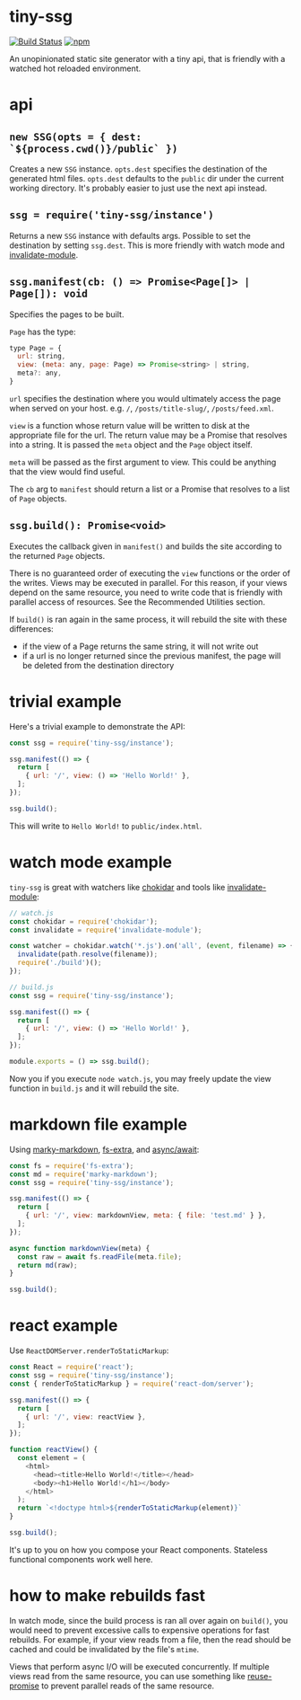 # tiny-ssg

[![Build Status](https://travis-ci.org/kentor/tiny-ssg.svg)](https://travis-ci.org/kentor/tiny-ssg) [![npm](https://img.shields.io/npm/v/tiny-ssg.svg)](https://www.npmjs.com/package/tiny-ssg)

An unopinionated static site generator with a tiny api, that is friendly with a
watched hot reloaded environment.

# api

## ``new SSG(opts = { dest: `${process.cwd()}/public` })``

Creates a new `SSG` instance. `opts.dest` specifies the destination of the
generated html files. `opts.dest` defaults to the `public` dir under the current
working directory. It's probably easier to just use the next api instead.

## `ssg = require('tiny-ssg/instance')`

Returns a new `SSG` instance with defaults args. Possible to set the destination
by setting `ssg.dest`. This is more friendly with watch mode and
[invalidate-module][i].

## `ssg.manifest(cb: () => Promise<Page[]> | Page[]): void`

Specifies the pages to be built.

`Page` has the type:

```js
type Page = {
  url: string,
  view: (meta: any, page: Page) => Promise<string> | string,
  meta?: any,
}
```

`url` specifies the destination where you would ultimately access the page when
served on your host. e.g. `/`, `/posts/title-slug/`, `/posts/feed.xml`.

`view` is a function whose return value will be written to disk at the
appropriate file for the url. The return value may be a Promise that resolves
into a string. It is passed the `meta` object and the `Page` object itself.

`meta` will be passed as the first argument to view. This could be anything that
the view would find useful.

The `cb` arg to `manifest` should return a list or a Promise that resolves to a
list of `Page` objects.

## `ssg.build(): Promise<void>`

Executes the callback given in `manifest()` and builds the site according to the
returned `Page` objects.

There is no guaranteed order of executing the `view` functions or the
order of the writes. Views may be executed in parallel. For this reason, if your
views depend on the same resource, you need to write code that is friendly with
parallel access of resources. See the Recommended Utilities section.

If `build()` is ran again in the same process, it will rebuild the site with
these differences:

- if the view of a Page returns the same string, it will not write out
- if a url is no longer returned since the previous manifest, the page will be
  deleted from the destination directory

# trivial example

Here's a trivial example to demonstrate the API:

```js
const ssg = require('tiny-ssg/instance');

ssg.manifest(() => {
  return [
    { url: '/', view: () => 'Hello World!' },
  ];
});

ssg.build();
```

This will write to `Hello World!` to `public/index.html`.

# watch mode example

`tiny-ssg` is great with watchers like [chokidar][c] and tools like
[invalidate-module][i]:

```js
// watch.js
const chokidar = require('chokidar');
const invalidate = require('invalidate-module');

const watcher = chokidar.watch('*.js').on('all', (event, filename) => {
  invalidate(path.resolve(filename));
  require('./build')();
});
```

```js
// build.js
const ssg = require('tiny-ssg/instance');

ssg.manifest(() => {
  return [
    { url: '/', view: () => 'Hello World!' },
  ];
});

module.exports = () => ssg.build();
```

Now you if you execute `node watch.js`, you may freely update the view function
in `build.js` and it will rebuild the site.

# markdown file example

Using [marky-markdown][m], [fs-extra][f], and [async/await][a]:

```js
const fs = require('fs-extra');
const md = require('marky-markdown');
const ssg = require('tiny-ssg/instance');

ssg.manifest(() => {
  return [
    { url: '/', view: markdownView, meta: { file: 'test.md' } },
  ];
});

async function markdownView(meta) {
  const raw = await fs.readFile(meta.file);
  return md(raw);
}

ssg.build();
```

# react example

Use `ReactDOMServer.renderToStaticMarkup`:

```js
const React = require('react');
const ssg = require('tiny-ssg/instance');
const { renderToStaticMarkup } = require('react-dom/server');

ssg.manifest(() => {
  return [
    { url: '/', view: reactView },
  ];
});

function reactView() {
  const element = (
    <html>
      <head><title>Hello World!</title></head>
      <body><h1>Hello World!</h1></body>
    </html>
  );
  return `<!doctype html>${renderToStaticMarkup(element)}`
}

ssg.build();
```

It's up to you on how you compose your React components. Stateless functional
components work well here.

# how to make rebuilds fast

In watch mode, since the build process is ran all over again on `build()`, you
would need to prevent excessive calls to expensive operations for fast rebuilds.
For example, if your view reads from a file, then the read should be cached and
could be invalidated by the file's `mtime`.

Views that perform async I/O will be executed concurrently. If multiple views
read from the same resource, you can use something like [reuse-promise][r] to
prevent parallel reads of the same resource.

[a]: https://babeljs.io/docs/plugins/transform-async-to-generator/
[c]: https://github.com/paulmillr/chokidar
[f]: https://github.com/jprichardson/node-fs-extra
[i]: https://yarnpkg.com/en/package/invalidate-module
[m]: https://github.com/npm/marky-markdown
[r]: https://github.com/elado/reuse-promise
